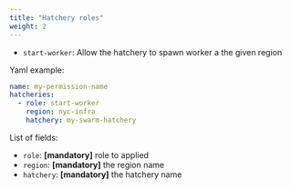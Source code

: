 ```yaml
---
title: "Hatchery roles"
weight: 2
---
```


* `start-worker`: Allow the hatchery to spawn worker a the given region

Yaml example:
```yaml
name: my-permission-name
hatcheries:
  - role: start-worker
    region: nyc-infra
    hatchery: my-swarm-hatchery
```

List of fields:

* `role`: <b>[mandatory]</b> role to applied
* `region`: <b>[mandatory]</b> the region name
* `hatchery`: <b>[mandatory]</b> the hatchery name
